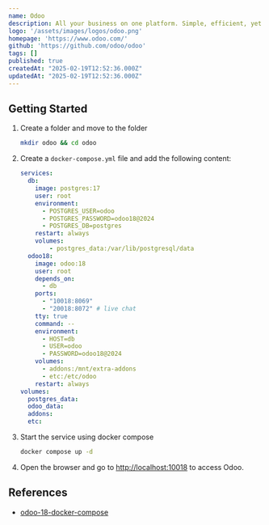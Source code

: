 ```yaml
---
name: Odoo
description: All your business on one platform. Simple, efficient, yet affordable!
logo: '/assets/images/logos/odoo.png'
homepage: 'https://www.odoo.com/'
github: 'https://github.com/odoo/odoo'
tags: []
published: true
createdAt: "2025-02-19T12:52:36.000Z"
updatedAt: "2025-02-19T12:52:36.000Z"
---
```


## Getting Started

1. Create a folder and move to the folder
    ```bash
    mkdir odoo && cd odoo
    ```
2. Create a `docker-compose.yml` file and add the following content:
    ```yaml [docker-compose.yml]
    services:
      db:
        image: postgres:17
        user: root
        environment:
          - POSTGRES_USER=odoo
          - POSTGRES_PASSWORD=odoo18@2024
          - POSTGRES_DB=postgres
        restart: always
        volumes:
            - postgres_data:/var/lib/postgresql/data
      odoo18:
        image: odoo:18
        user: root
        depends_on:
          - db
        ports:
          - "10018:8069"
          - "20018:8072" # live chat
        tty: true
        command: --
        environment:
          - HOST=db
          - USER=odoo
          - PASSWORD=odoo18@2024
        volumes:
          - addons:/mnt/extra-addons
          - etc:/etc/odoo
        restart: always
    volumes:
      postgres_data:
      odoo_data:
      addons:
      etc:
    ```
3. Start the service using docker compose
    ```bash
    docker compose up -d
    ```
4. Open the browser and go to [http://localhost:10018](http://localhost:10018) to access Odoo.

## References
  - [odoo-18-docker-compose](https://github.com/minhng92/odoo-18-docker-compose/tree/master)